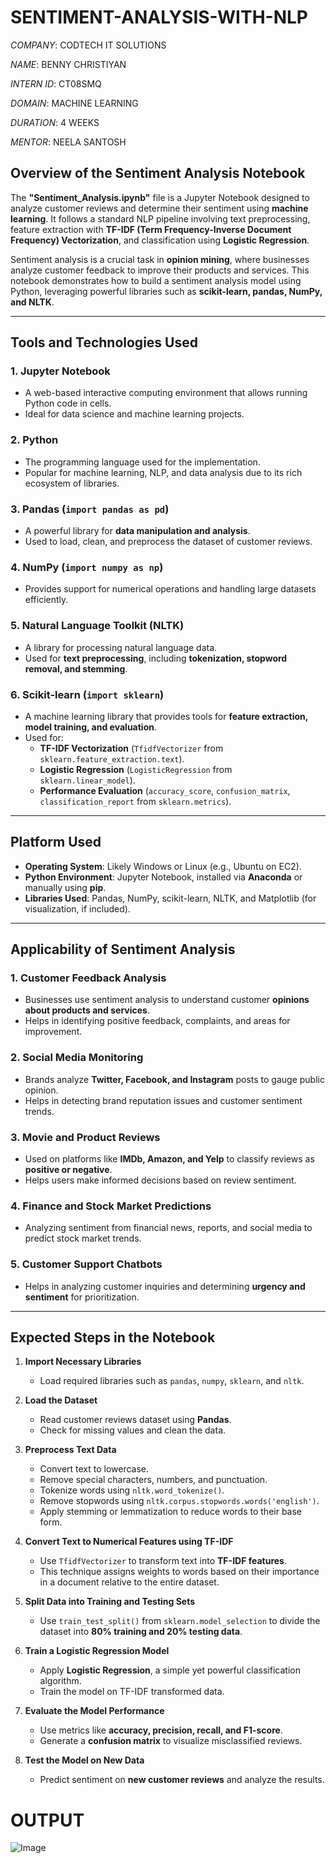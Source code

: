 ﻿# SENTIMENT-ANALYSIS-WITH-NLP

*COMPANY*: CODTECH IT SOLUTIONS

*NAME*: BENNY CHRISTIYAN

*INTERN ID*: CT08SMQ

*DOMAIN*: MACHINE LEARNING

*DURATION*: 4 WEEKS

*MENTOR*: NEELA SANTOSH

## **Overview of the Sentiment Analysis Notebook**
The **"Sentiment_Analysis.ipynb"** file is a Jupyter Notebook designed to analyze customer reviews and determine their sentiment using **machine learning**. It follows a standard NLP pipeline involving text preprocessing, feature extraction with **TF-IDF (Term Frequency-Inverse Document Frequency) Vectorization**, and classification using **Logistic Regression**.  

Sentiment analysis is a crucial task in **opinion mining**, where businesses analyze customer feedback to improve their products and services. This notebook demonstrates how to build a sentiment analysis model using Python, leveraging powerful libraries such as **scikit-learn, pandas, NumPy, and NLTK**.

---

## **Tools and Technologies Used**
### **1. Jupyter Notebook**
- A web-based interactive computing environment that allows running Python code in cells.  
- Ideal for data science and machine learning projects.  

### **2. Python**
- The programming language used for the implementation.  
- Popular for machine learning, NLP, and data analysis due to its rich ecosystem of libraries.  

### **3. Pandas (`import pandas as pd`)**
- A powerful library for **data manipulation and analysis**.  
- Used to load, clean, and preprocess the dataset of customer reviews.  

### **4. NumPy (`import numpy as np`)**
- Provides support for numerical operations and handling large datasets efficiently.  

### **5. Natural Language Toolkit (NLTK)**
- A library for processing natural language data.  
- Used for **text preprocessing**, including **tokenization, stopword removal, and stemming**.  

### **6. Scikit-learn (`import sklearn`)**
- A machine learning library that provides tools for **feature extraction, model training, and evaluation**.  
- Used for:
  - **TF-IDF Vectorization** (`TfidfVectorizer` from `sklearn.feature_extraction.text`).
  - **Logistic Regression** (`LogisticRegression` from `sklearn.linear_model`).
  - **Performance Evaluation** (`accuracy_score`, `confusion_matrix`, `classification_report` from `sklearn.metrics`).

---

## **Platform Used**
- **Operating System**: Likely Windows or Linux (e.g., Ubuntu on EC2).  
- **Python Environment**: Jupyter Notebook, installed via **Anaconda** or manually using **pip**.  
- **Libraries Used**: Pandas, NumPy, scikit-learn, NLTK, and Matplotlib (for visualization, if included).  

---

## **Applicability of Sentiment Analysis**
### **1. Customer Feedback Analysis**
   - Businesses use sentiment analysis to understand customer **opinions about products and services**.  
   - Helps in identifying positive feedback, complaints, and areas for improvement.  

### **2. Social Media Monitoring**
   - Brands analyze **Twitter, Facebook, and Instagram** posts to gauge public opinion.  
   - Helps in detecting brand reputation issues and customer sentiment trends.  

### **3. Movie and Product Reviews**
   - Used on platforms like **IMDb, Amazon, and Yelp** to classify reviews as **positive or negative**.  
   - Helps users make informed decisions based on review sentiment.  

### **4. Finance and Stock Market Predictions**
   - Analyzing sentiment from financial news, reports, and social media to predict stock market trends.  

### **5. Customer Support Chatbots**
   - Helps in analyzing customer inquiries and determining **urgency and sentiment** for prioritization.  

---

## **Expected Steps in the Notebook**
1. **Import Necessary Libraries**  
   - Load required libraries such as `pandas`, `numpy`, `sklearn`, and `nltk`.

2. **Load the Dataset**  
   - Read customer reviews dataset using **Pandas**.  
   - Check for missing values and clean the data.  

3. **Preprocess Text Data**  
   - Convert text to lowercase.  
   - Remove special characters, numbers, and punctuation.  
   - Tokenize words using `nltk.word_tokenize()`.  
   - Remove stopwords using `nltk.corpus.stopwords.words('english')`.  
   - Apply stemming or lemmatization to reduce words to their base form.  

4. **Convert Text to Numerical Features using TF-IDF**  
   - Use `TfidfVectorizer` to transform text into **TF-IDF features**.  
   - This technique assigns weights to words based on their importance in a document relative to the entire dataset.  

5. **Split Data into Training and Testing Sets**  
   - Use `train_test_split()` from `sklearn.model_selection` to divide the dataset into **80% training and 20% testing data**.  

6. **Train a Logistic Regression Model**  
   - Apply **Logistic Regression**, a simple yet powerful classification algorithm.  
   - Train the model on TF-IDF transformed data.  

7. **Evaluate the Model Performance**  
   - Use metrics like **accuracy, precision, recall, and F1-score**.  
   - Generate a **confusion matrix** to visualize misclassified reviews.  

8. **Test the Model on New Data**  
   - Predict sentiment on **new customer reviews** and analyze the results.  

# OUTPUT

![Image](https://github.com/user-attachments/assets/5bf878bd-905b-40eb-8063-470d2c3b7c47)
